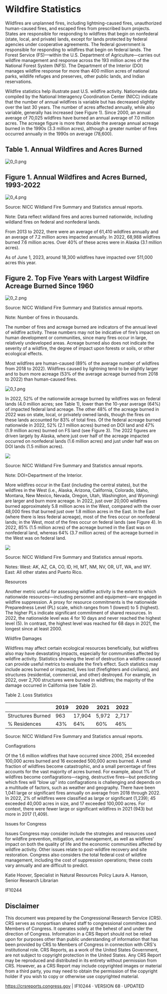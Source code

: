 # Wildfire Statistics

Wildfires are unplanned fires, including lightning-caused fires, unauthorized human-caused fires, and escaped fires from prescribed burn projects. States are responsible for responding to wildfires that begin on nonfederal (state, local, and private) lands, except for lands protected by federal agencies under cooperative agreements. The federal government is responsible for responding to wildfires that begin on federal lands. The Forest Service (FS)—within the U.S. Department of Agriculture—carries out wildfire management and response across the 193 million acres of the National Forest System (NFS). The Department of the Interior (DOI) manages wildfire response for more than 400 million acres of national parks, wildlife refuges and preserves, other public lands, and Indian reservations.

Wildfire statistics help illustrate past U.S. wildfire activity. Nationwide data compiled by the National Interagency Coordination Center (NICC) indicate that the number of annual wildfires is variable but has decreased slightly over the last 30 years. The number of acres affected annually, while also variable, generally has increased (see Figure 1). Since 2000, an annual average of 70,025 wildfires have burned an annual average of 7.0 million acres. The acreage figure is more than double the average annual acreage burned in the 1990s (3.3 million acres), although a greater number of fires occurred annually in the 1990s on average (78,600).

## Table 1. Annual Wildfires and Acres Burned

![0_0.png](0_0.png)

## Figure 1. Annual Wildfires and Acres Burned, 1993-2022

![0_4.png](0_4.png)

Source: NICC Wildland Fire Summary and Statistics annual reports.

Note: Data reflect wildland fires and acres burned nationwide, including wildland fires on federal and nonfederal lands.

From 2013 to 2022, there were an average of 61,410 wildfires annually and an average of 7.2 million acres impacted annually. In 2022, 68,988 wildfires burned 7.6 million acres. Over 40% of these acres were in Alaska (3.1 million acres).

As of June 1, 2023, around 18,300 wildfires have impacted over 511,000 acres this year.

## Figure 2. Top Five Years with Largest Wildfire Acreage Burned Since 1960

![0_2.png](0_2.png)

Source: NICC Wildland Fire Summary and Statistics annual reports.

Note: Number of fires in thousands.

The number of fires and acreage burned are indicators of the annual level of wildfire activity. These numbers may not be indicative of fire’s impact on human development or communities, since many fires occur in large, relatively undeveloped areas. Acreage burned also does not indicate the severity of a wildfire, the degree of impact upon forests or soils, or other ecological effects.

Most wildfires are human-caused (89% of the average number of wildfires from 2018 to 2022). Wildfires caused by lightning tend to be slightly larger and to burn more acreage (53% of the average acreage burned from 2018 to 2022) than human-caused fires.

![0_1.png](0_1.png)


In 2022, 52% of the nationwide acreage burned by wildfires was on federal lands (4.0 million acres; see Table 1), lower than the 10-year average (64%) of impacted federal land acreage. The other 48% of the acreage burned in 2022 was on state, local, or privately owned lands, though the fires on these lands accounted for 83% of total fires. Of the federal acreage burned nationwide in 2022, 52% (2.1 million acres) burned on DOI land and 47% (1.9 million acres) burned on FS land (see Figure 3). The 2022 figures are driven largely by Alaska, where just over half of the acreage impacted occurred on nonfederal lands (1.6 million acres) and just under half was on DOI lands (1.5 million acres).

![](1_0.png)

Source: NICC Wildland Fire Summary and Statistics annual reports.

Note: DOI=Department of the Interior.

More wildfires occur in the East (including the central states), but the wildfires in the West (i.e., Alaska, Arizona, California, Colorado, Idaho, Montana, New Mexico, Nevada, Oregon, Utah, Washington, and Wyoming) are larger and burn more acreage. In 2022, just over 20,000 wildfires burned approximately 5.8 million acres in the West, compared with the over 48,000 fires that burned just over 1.8 million acres in the East. In the East (where there is less federal acreage), most of the fires occur on nonfederal lands; in the West, most of the fires occur on federal lands (see Figure 4). In 2022, 85% (1.5 million acres) of the acreage burned in the East was on nonfederal land, whereas 64% (3.7 million acres) of the acreage burned in the West was on federal land.

![](1_1.png)

Source: NICC Wildland Fire Summary and Statistics annual reports.

Notes: West: AK, AZ, CA, CO, ID, HI, MT, NM, NV, OR, UT, WA, and WY. East: All other states and Puerto Rico.

Resources

Another metric useful for assessing wildfire activity is the extent to which nationwide resources—including personnel and equipment—are engaged in wildfire suppression. A proxy for resource commitments is the nationwide Preparedness Level (PL) scale, which ranges from 1 (lowest) to 5 (highest). The higher PLs indicate significant commitment of shared resources. In 2022, the nationwide level was 4 for 10 days and never reached the highest level (5). In contrast, the highest level was reached for 68 days in 2021, the longest since at least 2000.

Wildfire Damages

Wildfires may affect certain ecological resources beneficially, but wildfires also may have devastating impacts, especially for communities affected by wildfire activity. Statistics showing the level of destruction a wildfire caused can provide useful metrics to evaluate the fire’s effect. Such statistics may include acres burned or impacted, lives lost (firefighters and civilians), and structures (residential, commercial, and other) destroyed. For example, in 2022, over 2,700 structures were burned in wildfires; the majority of the damage occurred in California (see Table 2). 

Table 2. Loss Statistics

|          | 2019 | 2020  | 2021 | 2022  |
|----------|------|-------|------|-------|
| Structures Burned | 963  | 17,904 | 5,972 | 2,717 |
| % Residences       | 43%  | 64%   | 60%  | 46%  |

Source: NICC Wildland Fire Summary and Statistics annual reports.

Conflagrations

Of the 1.6 million wildfires that have occurred since 2000, 254 exceeded 100,000 acres burned and 16 exceeded 500,000 acres burned. A small fraction of wildfires become catastrophic, and a small percentage of fires accounts for the vast majority of acres burned. For example, about 1% of wildfires become conflagrations—raging, destructive fires—but predicting which fires will “blow up” into conflagrations is challenging and depends on a multitude of factors, such as weather and geography. There have been 1,041 large or significant fires annually on average from 2018 through 2022. In 2022, 2% of wildfires were classified as large or significant (1,239); 45 exceeded 40,000 acres in size, and 17 exceeded 100,000 acres. For context, there were fewer large or significant wildfires in 2021 (943) but more in 2017 (1,409).

Issues for Congress

Issues Congress may consider include the strategies and resources used for wildfire prevention, mitigation, and management, as well as wildfires’ impact on both the quality of life and the economic communities affected by wildfire activity. Other issues relate to post-wildfire recovery and site restoration. Congress also considers the total federal cost of wildfire management, including the cost of suppression operations; these costs vary annually and are difficult to predict.

Katie Hoover, Specialist in Natural Resources Policy Laura A. Hanson, Senior Research Librarian


IF10244



## Disclaimer

This document was prepared by the Congressional Research Service (CRS). CRS serves as nonpartisan shared staff to congressional committees and Members of Congress. It operates solely at the behest of and under the direction of Congress. Information in a CRS Report should not be relied upon for purposes other than public understanding of information that has been provided by CRS to Members of Congress in connection with CRS's institutional role. CRS Reports, as a work of the United States Government, are not subject to copyright protection in the United States. Any CRS Report may be reproduced and distributed in its entirety without permission from CRS. However, as a CRS Report may include copyrighted images or material from a third party, you may need to obtain the permission of the copyright holder if you wish to copy or otherwise use copyrighted material.

https://crsreports.congress.gov | IF10244 · VERSION 68 · UPDATED
